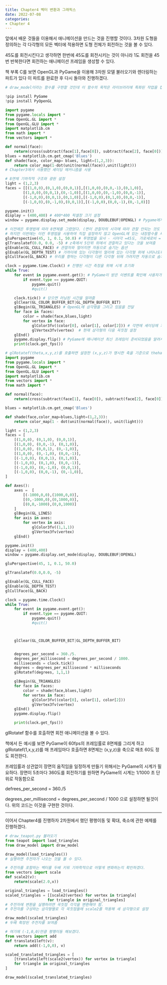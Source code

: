 ```yaml
---
title: Chapter4 벡터 변환과 그래픽스
date: 2022-07-08
categories:
- Chapter 4
---
```


앞에서 배운 것들을 이용해서 애니메이션을 만드는 것을 진행할 것이다.
3차원 도형을 정의하는 각 다각형의 모든 벡터에 적용하면 도형 전체가 회전하는 것을 볼 수 있다.

45도를 회전시킨다고 생각하면 한번에 45도를 회전시키는 것이 아니라 1도 회전을 45번 반복한다면 회전하는 애니메이션 프레임을 생성할 수 있다.

책 부록 C를 보면 OpenGL과 PyGame을 이용해 3차원 모델 불러오기와 렌더링하는 파트가 있다 이 파트를 완료한 후 다시 돌아와 진행하겠다.


```python
# draw_model이라는 함수를 구현할 것인데 이 함수의 목적은 라이브러리에 특화된 작업을 캡슐화하는 것이다.

!pip install PyGame
!pip install PyOpenGL
```


```python
import pygame
from pygame.locals import *
from OpenGL.GL import *
from OpenGL.GLU import *
import matplotlib.cm
from math import *
from vectors import * 
```


```python
def normal(face):
    return(cross(subtract(face[1],face[0]), subtract(face[2], face[0])))
blues = matplotlib.cm.get_cmap('Blues')
def shade(face, color_map= blues, light=(1,2,3)):
    return color_map(1-dot(unit(normal(face)),unit(light)))
# Chapter3에서 사용했던 셰이딩 메커니즘을 사용
```


```python
# 8면체 기하작적 구조와 광원 설정
light = (1,2,3)
faces = [[(1,0,0),(0,1,0),(0,0,1)],[(1,0,0),(0,0,-1),(0,1,0)],
        [(1,0,0),(0,0,1),(0,-1,0)],[(1,0,0),(0,-1,0),(0,0,-1)],
        [(-1,0,0),(0,0,1),(0,1,0)],[(-1,0,0),(0,1,0),(0,0,-1)],
        [(-1,0,0),(0,-1,0),(0,0,1)],[(-1,0,0),(0,0,-1),(0,-1,0)]]
```


```python
pygame.init()
display = (400,400) # 400*400 픽셀창 크기 설정
window = pygame.display.set_mode(display, DOUBLEBUF|OPENGL) # Pygame에게 그래픽스 엔진으로 OPenGL을 사용한다고 알려줌
```


```python
# 이전에은 투영법에 따라 8면체를 그렸었다. (면이 관찰자의 시각에 따라 관찰 안되는 것도 있음)
# 하지만 이번에는 이런 투영법을 사용하여 직접 설정하지 않고 OpenGL에 있는 내장함수를 사용한다.
gluPerspective(45, 1, 0.1, 50.0) # 투영법을 묘사 - 시야각 =45도, 가로세로비 = 1:1, z좌표 0.1~50.0까지
glTranslatef(0.0, 0.0, -5) # z축에서 5단위 위에서 관찰하고 있다는 것을 보여줌
glEnable(GL_CULL_FACE) # 관찰자와 멀어지면 자동으로 숨기는 옵션
glEnable(GL_DEPTH_TEST) # 가까이에 있는 다각형이 멀리에 있는 다각형 위에 나타나도록 렌더링
glCullFace(GL_BACK) # 우리를 향하는 다각형이 다른 다각형 뒤에 가려지면 자동으로 숨기는 옵션
```


```python
clock = pygame.time.Clock() # 진행된 시간 측정을 위해 시계 초기화
while True:
    for event in pygame.event.get(): # PyGame이 받은 이벤트를 확인해 사용자가 닫는 경우 종료
        if event.type == pygame.QUIT:
            pygame.quit()
            #quit()

    clock.tick() # 닫으면 러닝된 시간을 알려줌
    glClear(GL_COLOR_BUFFER_BIT|GL_DEPTH_BUFFER_BIT)
    glBegin(GL_TRIANGLES) # OpenGL에 삼각형을 그리고 있음을 전달
    for face in faces:
        color = shade(face,blues,light)
        for vertex in face:
            glColor3fv((color[0], color[1], color[2])) # 각면에 셰이딩에 기반한 색을 설정
            glVertex3fv(vertex)  # 현재 삼각형의 다음 꼭짓점 설정
    glEnd()
    pygame.display.flip() # PyGame에 애니메이션 최신 프레임이 준비되었음을 알려서 화면에 보여줌
    print(clock.get_fps())
```


```python
# glRotatef(theta,x,y,z)를 호출하면 설정한 (x,y,z)가 명시한 축을 기준으로 theha만큼 회전한다.
import pygame
from pygame.locals import *
from OpenGL.GL import *
from OpenGL.GLU import *
import matplotlib.cm
from vectors import *
from math import *

def normal(face):
    return(cross(subtract(face[1], face[0]), subtract(face[2], face[0])))

blues = matplotlib.cm.get_cmap('Blues')

def shade(face,color_map=blues,light=(1,2,3)):
    return color_map(1 - dot(unit(normal(face)), unit(light)))

light = (1,2,3)
faces = [
    [(1,0,0), (0,1,0), (0,0,1)],
    [(1,0,0), (0,0,-1), (0,1,0)],
    [(1,0,0), (0,0,1), (0,-1,0)],
    [(1,0,0), (0,-1,0), (0,0,-1)],
    [(-1,0,0), (0,0,1), (0,1,0)],
    [(-1,0,0), (0,1,0), (0,0,-1)],
    [(-1,0,0), (0,-1,0), (0,0,1)],
    [(-1,0,0), (0,0,-1), (0,-1,0)],
]

def Axes():
    axes =  [
        [(-1000,0,0),(1000,0,0)],
        [(0,-1000,0),(0,1000,0)],
        [(0,0,-1000),(0,0,1000)]
    ]
    glBegin(GL_LINES)
    for axis in axes:
        for vertex in axis:
            glColor3fv((1,1,1))
            glVertex3fv(vertex)
    glEnd()

pygame.init()
display = (400,400)
window = pygame.display.set_mode(display, DOUBLEBUF|OPENGL)

gluPerspective(45, 1, 0.1, 50.0)

glTranslatef(0.0,0.0, -5)

glEnable(GL_CULL_FACE)
glEnable(GL_DEPTH_TEST)
glCullFace(GL_BACK)

clock = pygame.time.Clock()
while True:
    for event in pygame.event.get():
        if event.type == pygame.QUIT:
            pygame.quit()
            #quit()



    glClear(GL_COLOR_BUFFER_BIT|GL_DEPTH_BUFFER_BIT)


    degrees_per_second = 360./5.
    degrees_per_millisecond = degrees_per_second / 1000.
    milliseconds = clock.tick()
    degrees = degrees_per_millisecond * milliseconds
    glRotatef(degrees, 1,1,1)

    glBegin(GL_TRIANGLES)
    for face in faces:
        color = shade(face,blues,light)
        for vertex in face:
            glColor3fv((color[0], color[1], color[2]))
            glVertex3fv(vertex)
    glEnd()
    pygame.display.flip()

    print(clock.get_fps())
```

glRotatef 함수를 호출하면 회전 애니메이션을 볼 수 있다. 

책에서 든 예시를 보면 PyGame이 60fps의 프레임률로 8면체를 그리게 하고 glRotatef(1,x,y,z)를 매 프레임마다 호출하면 8면체는 (x,y,z)을 축으로 매초 60도 정도 회전한다. 

프레임률과 상관없이 장면의 움직임을 일정하게 만들기 위해서는 PyGame의 시계가 필요하다.
장면이 5초마다 360도를 회전하기를 원하면 PyGame의 시계는 1/1000 초 단위로 작동함으로

defrees_per_second = 360./5

degrees_per_millisecond = degrees_per_second / 1000
으로 설정하면 될것이다.
위의 코드는 이것을 구현한 것이다.


_______________________

이어서 Chapter4를 진행하자 2차원에서 했던 평행이동 및 확대, 축소에 관한 예제를 진행하겠다.


```python
# draw_teapot.py 불러오기
from teapot import load_triangles
from draw_model import draw_model

draw_model(load_triangles())
# 실행하면 주전자가 나오는 것을 볼 수 있다.
```


```python
# 주전자를 포함하는 벡터를 두배 키워 기하학적으로 어떻게 변화하는지 확인하겠다.
from vectors import scale
def scale2(v):
    return(scale(2.0,v))
```


```python
original_triangles = load_triangles()
scaled_triangles = [[scale2(vertex) for vertex in triangle]
                   for triangle in original_triangles]
# 주전자에 변환을 실행하려면 꼭짓점 각각을 변환해야 함. 
# 주전자를 구성하는 삼각형별로 각 꼭짓점들에 scale2를 적용해 새 삼각형으로 설정
```


```python
draw_model(scaled_triangles)
# 두배 확장된 주전자를 보여줌
```


```python
# 여기에 (-1,0,0)만큼 평행이동 해보겠다.
from vectors import add
def translate1left(v):
    return add((-1,0,0), v)
```


```python
scaled_translated_triangles = [
    [translate1left(scale2(vertex)) for vertex in triangle]
    for triangle in original_triangles
]
```


```python
draw_model(scaled_translated_triangles)
```


```python

```
